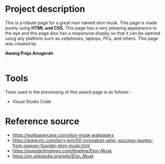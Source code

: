 # Project description
This is a tribute page for a great man named elon musk. This page is made purely using __HTML and CSS.__ This page has a very pleasing appearance to the eye and this page also has a responsive display so that it can be opened using any platform such as cellphones, laptops, PCs, and others. This page was created by <div class="text-purple">__Awang Praja Anugerah__</div>.

# Tools
Tools used in the processing of this award page is as follows :
* Visual Studio Code

# Reference source
* https://wallpapercave.com/elon-musk-wallpapers
* https://www.inc.com/larry-kim/50-innovation-amp;-success-quotes-from-spacex-founder-elon-musk.html
* https://populartimelines.com/timeline/Elon-Musk
* https://en.wikipedia.org/wiki/Elon_Musk
